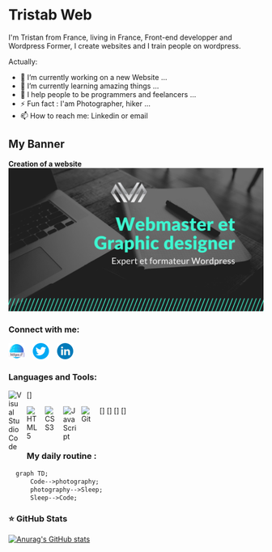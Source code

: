 # Tristab Web

I'm Tristan from France, living in France, Front-end developper and Wordpress Former, I create websites and I train people on wordpress.

<!---
TristanbWeb/TristanbWeb is a ✨ special ✨ repository because its `README.md` (this file) appears on your GitHub profile.
You can click the Preview link to take a look at your changes.
--->

Actually:

- 🔭 I’m currently working on a new Website ...
- 🌱 I’m currently learning amazing things ...
- 👯 I help people to be programmers and feelancers ...
- ⚡ Fun fact : I'am Photographer, hiker ...
- 📫 How to reach me: Linkedin or email

## My Banner

 <strong>
    Creation of a website
  </strong>

  <a href="https://tristanb.fr">
    <img 
      alt="bannieretristanbWeb"
      src="./images/Banniere_fb.png"
    />
  </a>

### Connect with me:

[![img_contact](./images/site-internet.png)](https://tristanb.fr)
&nbsp;&nbsp;
[![img_contact](./images/signe-twitter.png)](https://twitter.com/TristanbWeb)
&nbsp;&nbsp;
[![img_contact](./images/logo-linkedin.png)](https://www.linkedin.com/in/tristan-broch)

### Languages and Tools:

[<img align="left" alt="Visual Studio Code" width="26px" src="https://cdn.jsdelivr.net/gh/devicons/devicon/icons/vscode/vscode-original.svg" style="padding-right:10px;" />]

[<img align="left" alt="HTML5" width="26px" src="https://cdn.jsdelivr.net/gh/devicons/devicon/icons/html5/html5-original.svg" style="padding-right:10px;" />]
[<img align="left" alt="CSS3" width="26px" src="https://cdn.jsdelivr.net/gh/devicons/devicon/icons/css3/css3-original.svg" style="padding-right:10px;" />]
[<img align="left" alt="JavaScript" width="26px" src="https://cdn.jsdelivr.net/gh/devicons/devicon/icons/javascript/javascript-original.svg" style="padding-right:10px;" />]
[<img align="left" alt="Git" width="26px" src="https://cdn.jsdelivr.net/gh/devicons/devicon/icons/git/git-original.svg" style="padding-right:10px;" />]

<br />
<br />

### My daily routine :

```mermaid
  graph TD;
      Code-->photography;
      photography-->Sleep;
      Sleep-->Code;
```

### ⭐ GitHub Stats

[![Anurag's GitHub stats](https://github-readme-stats.vercel.app/api?username=TristanbWeb&show_icons=true&hide_border=false&title_color=3B1F94f&icon_color=FFE500&bg_color=09131B&text_color=ffffff&border_color=0c1a25)](https://github.com/anuraghazra/github-readme-stats)

[courses]: https://formations.mikecodeur.com
[website]: https://go.mikecodeur.com/blog
[insta]: https://go.mikecodeur.com/instagram
[youtube]: https://go.mikecodeur.com/youtube
[youtubeplaylist]: https://www.youtube.com/channel/UC7BNBNLwMF8GjgXLDP8PWQw
